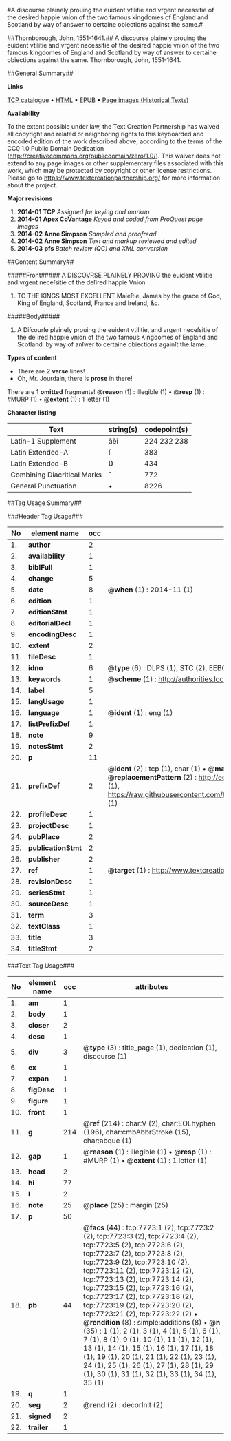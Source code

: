 #A discourse plainely prouing the euident vtilitie and vrgent necessitie of the desired happie vnion of the two famous kingdomes of England and Scotland by way of answer to certaine obiections against the same.#

##Thornborough, John, 1551-1641.##
A discourse plainely prouing the euident vtilitie and vrgent necessitie of the desired happie vnion of the two famous kingdomes of England and Scotland by way of answer to certaine obiections against the same.
Thornborough, John, 1551-1641.

##General Summary##

**Links**

[TCP catalogue](http://www.ota.ox.ac.uk/tcp/)  • 
[HTML](http://tei.it.ox.ac.uk/tcp/Texts-HTML/free/A68/A68818.html)  • 
[EPUB](http://tei.it.ox.ac.uk/tcp/Texts-EPUB/free/A68/A68818.epub) • 
[Page images (Historical Texts)](https://historicaltexts.jisc.ac.uk/eebo-99843016e)

**Availability**

To the extent possible under law, the Text Creation Partnership has waived all copyright and related or neighboring rights to this keyboarded and encoded edition of the work described above, according to the terms of the CC0 1.0 Public Domain Dedication (http://creativecommons.org/publicdomain/zero/1.0/). This waiver does not extend to any page images or other supplementary files associated with this work, which may be protected by copyright or other license restrictions. Please go to https://www.textcreationpartnership.org/ for more information about the project.

**Major revisions**

1. __2014-01__ __TCP__ *Assigned for keying and markup*
1. __2014-01__ __Apex CoVantage__ *Keyed and coded from ProQuest page images*
1. __2014-02__ __Anne Simpson__ *Sampled and proofread*
1. __2014-02__ __Anne Simpson__ *Text and markup reviewed and edited*
1. __2014-03__ __pfs__ *Batch review (QC) and XML conversion*

##Content Summary##

#####Front#####
 A DISCOVRSE PLAINELY PROVING the euident vtilitie and vrgent neceſsitie of the deſired happie Vnion
1. TO THE KINGS MOST EXCELLENT Maieſtie, James by the grace of God, King of England, Scotland, France and Ireland, &c.

#####Body#####

1. A Diſcourſe plainely prouing the euident vtilitie, and vrgent neceſsitie of the deſired happie vnion of the two famous Kingdomes of England and Scotland: by way of anſwer to certaine obiections againſt the ſame.

**Types of content**

  * There are 2 **verse** lines!
  * Oh, Mr. Jourdain, there is **prose** in there!

There are 1 **omitted** fragments! 
 @__reason__ (1) : illegible (1)  •  @__resp__ (1) : #MURP (1)  •  @__extent__ (1) : 1 letter (1)

**Character listing**


|Text|string(s)|codepoint(s)|
|---|---|---|
|Latin-1 Supplement|àèî|224 232 238|
|Latin Extended-A|ſ|383|
|Latin Extended-B|Ʋ|434|
|Combining             Diacritical Marks|̄|772|
|General Punctuation|•|8226|

##Tag Usage Summary##

###Header Tag Usage###

|No|element name|occ|attributes|
|---|---|---|---|
|1.|__author__|2||
|2.|__availability__|1||
|3.|__biblFull__|1||
|4.|__change__|5||
|5.|__date__|8| @__when__ (1) : 2014-11 (1)|
|6.|__edition__|1||
|7.|__editionStmt__|1||
|8.|__editorialDecl__|1||
|9.|__encodingDesc__|1||
|10.|__extent__|2||
|11.|__fileDesc__|1||
|12.|__idno__|6| @__type__ (6) : DLPS (1), STC (2), EEBO-CITATION (1), PROQUEST (1), VID (1)|
|13.|__keywords__|1| @__scheme__ (1) : http://authorities.loc.gov/ (1)|
|14.|__label__|5||
|15.|__langUsage__|1||
|16.|__language__|1| @__ident__ (1) : eng (1)|
|17.|__listPrefixDef__|1||
|18.|__note__|9||
|19.|__notesStmt__|2||
|20.|__p__|11||
|21.|__prefixDef__|2| @__ident__ (2) : tcp (1), char (1)  •  @__matchPattern__ (2) : ([0-9\-]+):([0-9IVX]+) (1), (.+) (1)  •  @__replacementPattern__ (2) : http://eebo.chadwyck.com/downloadtiff?vid=$1&page=$2 (1), https://raw.githubusercontent.com/textcreationpartnership/Texts/master/tcpchars.xml#$1 (1)|
|22.|__profileDesc__|1||
|23.|__projectDesc__|1||
|24.|__pubPlace__|2||
|25.|__publicationStmt__|2||
|26.|__publisher__|2||
|27.|__ref__|1| @__target__ (1) : http://www.textcreationpartnership.org/docs/. (1)|
|28.|__revisionDesc__|1||
|29.|__seriesStmt__|1||
|30.|__sourceDesc__|1||
|31.|__term__|3||
|32.|__textClass__|1||
|33.|__title__|3||
|34.|__titleStmt__|2||


###Text Tag Usage###

|No|element name|occ|attributes|
|---|---|---|---|
|1.|__am__|1||
|2.|__body__|1||
|3.|__closer__|2||
|4.|__desc__|1||
|5.|__div__|3| @__type__ (3) : title_page (1), dedication (1), discourse (1)|
|6.|__ex__|1||
|7.|__expan__|1||
|8.|__figDesc__|1||
|9.|__figure__|1||
|10.|__front__|1||
|11.|__g__|214| @__ref__ (214) : char:V (2), char:EOLhyphen (196), char:cmbAbbrStroke (15), char:abque (1)|
|12.|__gap__|1| @__reason__ (1) : illegible (1)  •  @__resp__ (1) : #MURP (1)  •  @__extent__ (1) : 1 letter (1)|
|13.|__head__|2||
|14.|__hi__|77||
|15.|__l__|2||
|16.|__note__|25| @__place__ (25) : margin (25)|
|17.|__p__|50||
|18.|__pb__|44| @__facs__ (44) : tcp:7723:1 (2), tcp:7723:2 (2), tcp:7723:3 (2), tcp:7723:4 (2), tcp:7723:5 (2), tcp:7723:6 (2), tcp:7723:7 (2), tcp:7723:8 (2), tcp:7723:9 (2), tcp:7723:10 (2), tcp:7723:11 (2), tcp:7723:12 (2), tcp:7723:13 (2), tcp:7723:14 (2), tcp:7723:15 (2), tcp:7723:16 (2), tcp:7723:17 (2), tcp:7723:18 (2), tcp:7723:19 (2), tcp:7723:20 (2), tcp:7723:21 (2), tcp:7723:22 (2)  •  @__rendition__ (8) : simple:additions (8)  •  @__n__ (35) : 1 (1), 2 (1), 3 (1), 4 (1), 5 (1), 6 (1), 7 (1), 8 (1), 9 (1), 10 (1), 11 (1), 12 (1), 13 (1), 14 (1), 15 (1), 16 (1), 17 (1), 18 (1), 19 (1), 20 (1), 21 (1), 22 (1), 23 (1), 24 (1), 25 (1), 26 (1), 27 (1), 28 (1), 29 (1), 30 (1), 31 (1), 32 (1), 33 (1), 34 (1), 35 (1)|
|19.|__q__|1||
|20.|__seg__|2| @__rend__ (2) : decorInit (2)|
|21.|__signed__|2||
|22.|__trailer__|1||
